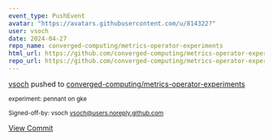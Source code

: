 ```yaml
---
event_type: PushEvent
avatar: "https://avatars.githubusercontent.com/u/814322?"
user: vsoch
date: 2024-04-27
repo_name: converged-computing/metrics-operator-experiments
html_url: https://github.com/converged-computing/metrics-operator-experiments/commit/12b0083948617523d5dd9e2707efd7773d117bb1
repo_url: https://github.com/converged-computing/metrics-operator-experiments
---
```


<a href='https://github.com/vsoch' target='_blank'>vsoch</a> pushed to <a href='https://github.com/converged-computing/metrics-operator-experiments' target='_blank'>converged-computing/metrics-operator-experiments</a>

<small>experiment: pennant on gke

Signed-off-by: vsoch <vsoch@users.noreply.github.com></small>

<a href='https://github.com/converged-computing/metrics-operator-experiments/commit/12b0083948617523d5dd9e2707efd7773d117bb1' target='_blank'>View Commit</a>